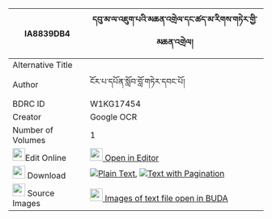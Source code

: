 |IA8839DB4|དབུ་མ་ལ་འཇུག་པའི་མཆན་འགྲེལ་དང་ཚད་མ་རིགས་གཏེར་གྱི་མཆན་འགྲེལ། 
| --- | --- 
|Alternative Title |
|Author| ངོར་པ་དཔོན་སློབ་བློ་གཏེར་དབང་པོ།
|BDRC ID | W1KG17454
|Creator | Google OCR
|Number of Volumes| 1
|<img width="25" src="https://img.icons8.com/color/25/000000/edit-property.png">Edit Online| [<img width="25" src="https://avatars.githubusercontent.com/u/45091458?s=200&v=4"> Open in Editor](http://editor.openpecha.org/IA8839DB4)
|<img width="25" src="https://img.icons8.com/fluent/48/000000/download-2.png"/>  Download | [![](https://img.icons8.com/color/20/000000/txt.png)Plain Text](https://github.com/Openpecha/IA8839DB4/releases/download/v2/uma_la_jukpa_i_chendrel_dang_t_plain_IA8839DB4.zip), [![](https://img.icons8.com/color/20/000000/txt.png)Text with Pagination](https://github.com/Openpecha/IA8839DB4/releases/download/v2/uma_la_jukpa_i_chendrel_dang_t_pages_IA8839DB4.zip)
|<img width="25" src="https://img.icons8.com/plasticine/100/000000/pictures-folder.png"/>  Source Images | [<img width="25" src="https://library.bdrc.io/icons/BUDA-small.svg"> Images of text file open in BUDA](https://library.bdrc.io/show/bdr:W1KG17454)